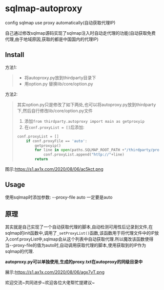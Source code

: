 # sqlmap-autoproxy
config sqlmap use proxy automatically(自动获取代理IP)

自己通过修改sqlmap源码实现了sqlmap注入时自动走代理的功能(自动获取免费代理,由于地域原因,获取的都是中国国内的代理IP)

## Install
方法1:
 > - 将autoproxy.py放到thirdparty目录下
 > - 用option.py 替换lib/core/option.py

方法2:
> 其实option.py只是修改了如下两处,也可以将autoproxy.py放到thirdparty下,然后自行修改lib/core/option.py文件
> 1. 添加`from thirdparty.autoproxy import main as getproxyip`
> 2. 在`conf.proxyList = []`后添加:
> ```python
> conf.proxyList = []
>     if conf.proxyFile == 'auto':
>         getproxyip()
>         for line in open(paths.SQLMAP_ROOT_PATH +"/thirdparty/proxy.txt", 'r'):
>             conf.proxyList.append("http://"+line)
>         return
> ```
图示:https://s1.ax1x.com/2020/08/06/ac5kct.png

## Usage
使用sqlmap时添加参数: --proxy-file auto 一定要是auto

## 原理
其实就是自己实现了一个自动获取代理的脚本,自动检测可用性后记录到文件,在sqlmap的init函数中,调用了`_setProxyList()`函数,该函数用于将代理文件中的IP放入conf.proxyList中,sqlmap会从这个列表中自动获取代理.所以魔改该函数使得当--proxy-file的值为auto时,自动调用获取代理的脚本,使用获取到的IP作为sqlmap的代理.

**autoproxy.py可以单独使用,生成的proxy.txt在autoproxy的同级目录中**

展示:https://s1.ax1x.com/2020/08/06/agx7vT.png

欢迎交流~共同进步~欢迎各位大佬帮忙提建议~

